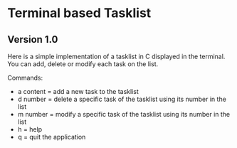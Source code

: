 # Terminal based Tasklist
## Version 1.0
Here is a simple implementation of a tasklist in C displayed in the terminal. You can add, delete or modify each task on the list.

Commands:
- a content = add a new task to the tasklist
- d number = delete a specific task of the tasklist using its number in the list
- m number = modify a specific task of the tasklist using its number in the list
- h = help
- q = quit the application
